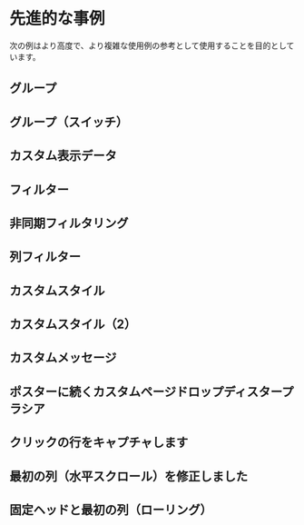 <script setup>
import cusDisplayData from "../code/advance-examples/cus-display-data.vue";
import Filter from "../code/advance-examples/filter.vue";
import asyncFilter from "../code/advance-examples/async-filter.vue";
import catchRow  from "../code/advance-examples/catch-row.vue"
import filterInTable from "../code/advance-examples/filter-in-table.vue"
import fixedFirstColumn from "../code/advance-examples/fixed-first-column.vue"
import fixedHeaderAndFirstColumn from "../code/advance-examples/fixed-header-and-first-column.vue"
// import showControls from "../code/advance-examples/show-controls.vue"
import groupingWithToggle from "../code/advance-examples/grouping.vue"
import grouping from "../code/advance-examples/grouping2.vue"
import customizeStyle from "../code/advance-examples/custom-style.vue"
import customizeStyle2 from "../code/advance-examples/custom-style-2.vue"
import customizeMessages from "../code/advance-examples/cus-message.vue"
import customizePageDropdown from "../code/advance-examples/cus-page-drop.vue"

</script>

# 先進的な事例

次の例はより高度で、より複雑な使用例の参考として使用することを目的としています。

## グループ

<grouping/>

## グループ（スイッチ）

<groupingWithToggle/>

## カスタム表示データ

<cusDisplayData />

## フィルター

<Filter />

## 非同期フィルタリング

<asyncFilter />

## 列フィルター

<filterInTable />

## カスタムスタイル

<customizeStyle/>

## カスタムスタイル（2）

<customizeStyle2/>

## カスタムメッセージ

<customizeMessages/>

## ポスターに続くカスタムページドロップディスタープラシア

<customizePageDropdown/>

## クリックの行をキャプチャします

<catchRow/>

## 最初の列（水平スクロール）を修正しました

<fixedFirstColumn/>

## 固定ヘッドと最初の列（ローリング）

<fixedHeaderAndFirstColumn/>

<style>
.vtl-thead-th input{
    background-color: #fff;
}
</style>
